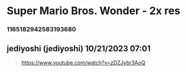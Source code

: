 # Super Mario Bros. Wonder - 2x res
### 1165182942583193680
## jediyoshi (jediyoshi) 10/21/2023 07:01 

> https://www.youtube.com/watch?v=zDZJybr3AoQ

